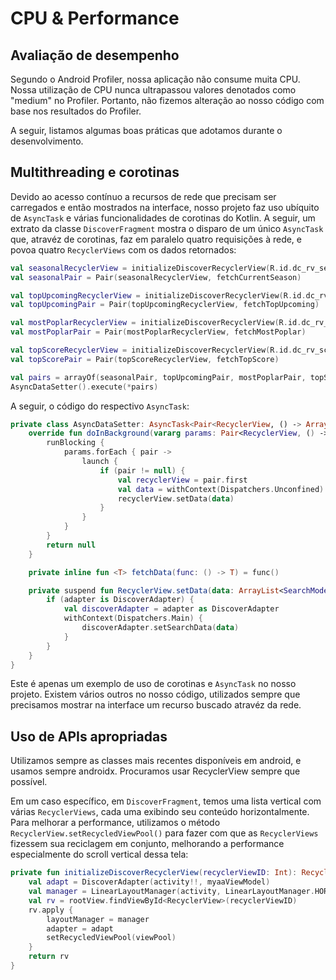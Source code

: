 # CPU & Performance

## Avaliação de desempenho

Segundo o Android Profiler, nossa aplicação não consume muita CPU. Nossa utilização de CPU nunca ultrapassou valores denotados como "medium" no Profiler. Portanto, não fizemos alteração ao nosso código com base nos resultados do Profiler.

A seguir, listamos algumas boas práticas que adotamos durante o desenvolvimento.

## Multithreading e corotinas

Devido ao acesso contínuo a recursos de rede que precisam ser carregados e então mostrados na interface, nosso projeto faz uso ubíquito de `AsyncTask` e várias funcionalidades de corotinas do Kotlin. A seguir, um extrato da classe `DiscoverFragment` mostra o disparo de um único `AsyncTask` que, atravéz de corotinas, faz em paralelo quatro requisições à rede, e povoa quatro `RecyclerViews` com os dados retornados:

```kotlin
val seasonalRecyclerView = initializeDiscoverRecyclerView(R.id.dc_rv_seasonal)
val seasonalPair = Pair(seasonalRecyclerView, fetchCurrentSeason)

val topUpcomingRecyclerView = initializeDiscoverRecyclerView(R.id.dc_rv_top_upcoming)
val topUpcomingPair = Pair(topUpcomingRecyclerView, fetchTopUpcoming)

val mostPoplarRecyclerView = initializeDiscoverRecyclerView(R.id.dc_rv_mp)
val mostPoplarPair = Pair(mostPoplarRecyclerView, fetchMostPoplar)

val topScoreRecyclerView = initializeDiscoverRecyclerView(R.id.dc_rv_score)
val topScorePair = Pair(topScoreRecyclerView, fetchTopScore)

val pairs = arrayOf(seasonalPair, topUpcomingPair, mostPoplarPair, topScorePair)
AsyncDataSetter().execute(*pairs)
```

A seguir, o código do respectivo `AsyncTask`:

```kotlin
private class AsyncDataSetter: AsyncTask<Pair<RecyclerView, () -> ArrayList<SearchModel>>, Void, Void>() {
    override fun doInBackground(vararg params: Pair<RecyclerView, () -> ArrayList<SearchModel>>?): Void? {
        runBlocking {
            params.forEach { pair ->
                launch {
                    if (pair != null) {
                        val recyclerView = pair.first
                        val data = withContext(Dispatchers.Unconfined) { fetchData(pair.second) }
                        recyclerView.setData(data)
                    }
                }
            }
        }
        return null
    }

    private inline fun <T> fetchData(func: () -> T) = func()

    private suspend fun RecyclerView.setData(data: ArrayList<SearchModel>) {
        if (adapter is DiscoverAdapter) {
            val discoverAdapter = adapter as DiscoverAdapter
            withContext(Dispatchers.Main) {
                discoverAdapter.setSearchData(data)
            }
        }
    }
}
```

Este é apenas um exemplo de uso de corotinas e `AsyncTask` no nosso projeto. Existem vários outros no nosso código, utilizados sempre que precisamos mostrar na interface um recurso buscado atravéz da rede.

## Uso de APIs apropriadas

Utilizamos sempre as classes mais recentes disponíveis em android, e usamos sempre androidx. Procuramos usar RecyclerView sempre que possível.

Em um caso específico, em `DiscoverFragment`, temos uma lista vertical com várias `RecyclerViews`, cada uma exibindo seu conteúdo horizontalmente. Para melhorar a performance, utilizamos o método `RecyclerView.setRecycledViewPool()` para fazer com que as `RecyclerViews` fizessem sua reciclagem em conjunto, melhorando a performance especialmente do scroll vertical dessa tela:

```kotlin
private fun initializeDiscoverRecyclerView(recyclerViewID: Int): RecyclerView {
    val adapt = DiscoverAdapter(activity!!, myaaViewModel)
    val manager = LinearLayoutManager(activity, LinearLayoutManager.HORIZONTAL, false)
    val rv = rootView.findViewById<RecyclerView>(recyclerViewID)
    rv.apply {
        layoutManager = manager
        adapter = adapt
        setRecycledViewPool(viewPool)
    }
    return rv
}
```